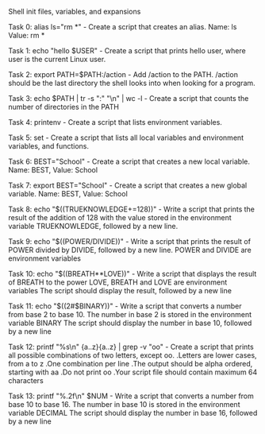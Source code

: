 Shell init files, variables, and expansions

Task 0: alias ls="rm *" - Create a script that creates an alias. Name: ls Value: rm *

Task 1: echo "hello $USER" - Create a script that prints hello user, where user is the current Linux user.

Task 2: export PATH=$PATH:/action - Add /action to the PATH. /action should be the last directory the shell looks into when looking for a program.

Task 3: echo $PATH | tr -s ":" "\n" | wc -l - Create a script that counts the number of directories in the PATH

Task 4: printenv - Create a script that lists environment variables.

Task 5: set - Create a script that lists all local variables and environment variables, and functions.

Task 6: BEST="School" - Create a script that creates a new local variable. Name: BEST, Value: School

Task 7: export BEST="School" - Create a script that creates a new global variable. Name: BEST, Value: School

Task 8: echo "$((TRUEKNOWLEDGE+=128))" - Write a script that prints the result of the addition of 128 with the value stored in the environment variable TRUEKNOWLEDGE, followed by a new line.

Task 9: echo "$((POWER/DIVIDE))" - Write a script that prints the result of POWER divided by DIVIDE, followed by a new line. POWER and DIVIDE are environment variables

Task 10: echo "$((BREATH**LOVE))" - Write a script that displays the result of BREATH to the power LOVE, BREATH and LOVE are environment variables
The script should display the result, followed by a new line

Task 11: echo "$((2#$BINARY))" - Write a script that converts a number from base 2 to base 10. The number in base 2 is stored in the environment variable BINARY The 
script should display the number in base 10, followed by a new line

Task 12: printf "%s\n" {a..z}{a..z} | grep -v "oo" - Create a script that prints all possible combinations of two letters, except oo.
.Letters are lower cases, from a to z
.One combination per line
.The output should be alpha ordered, starting with aa
.Do not print oo
.Your script file should contain maximum 64 characters

Task 13: printf "%.2f\n" $NUM - Write a script that converts a number from base 10 to base 16.
The number in base 10 is stored in the environment variable DECIMAL
The script should display the number in base 16, followed by a new line
